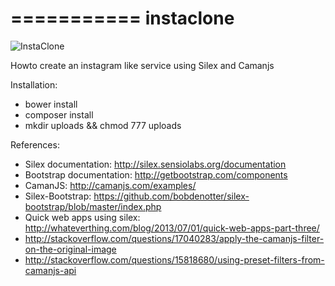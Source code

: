 

===========
instaclone
===========

![InstaClone](https://raw.github.com/paolomainardi/instaclone/master/screenshots/alpha1.png)

Howto create an instagram like service using Silex and Camanjs

Installation:

* bower install
* composer install
* mkdir uploads && chmod 777 uploads

References:

* Silex documentation: http://silex.sensiolabs.org/documentation
* Bootstrap documentation: http://getbootstrap.com/components
* CamanJS: http://camanjs.com/examples/
* Silex-Bootstrap: https://github.com/bobdenotter/silex-bootstrap/blob/master/index.php
* Quick web apps using silex: http://whateverthing.com/blog/2013/07/01/quick-web-apps-part-three/
* http://stackoverflow.com/questions/17040283/apply-the-camanjs-filter-on-the-original-image
* http://stackoverflow.com/questions/15818680/using-preset-filters-from-camanjs-api

